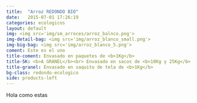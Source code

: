 ```yaml
---
title:  "Arroz REDONDO BIO"
date:   2015-07-01 17:26:19
categories: ecologicos
layout: default
img: <img src='img/sm_arroces/arroz_balnco.png'>
img-detail-bag: <img src='img/arroz_blanco_small.png'>
img-big-bag: <img src='img/arroz_blanco_5.png'>
coment: Este es el uno
title-coment: Envasado en paquetes de <b>1Kg</b>
title-5K: <b>A GRANEL</b><br> Envasado en sacos de <b>10Kg y 25Kg</b> 
title-granel: Envasado en saquito de tela de <b>1Kg</b> 
bg-class: redondo-ecologico
side: products-left
---
```


Hola como estas